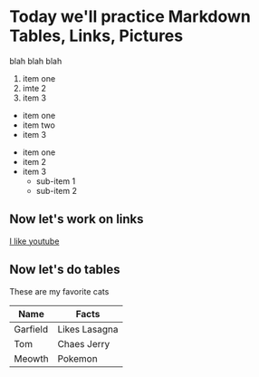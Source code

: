 # Today we'll practice Markdown Tables, Links, Pictures

blah blah blah

1. item one
2. imte 2
3. item 3

- item one
- item two
- item 3

* item one
* item 2
* item 3
    * sub-item 1
    * sub-item 2


## Now let's work on links

[I like youtube](youtube.com)

## Now let's do tables

These are my favorite cats

| Name     | Facts         |
| ---      | ---           |
| Garfield | Likes Lasagna |
| Tom      | Chaes Jerry   |
| Meowth   | Pokemon       |




















